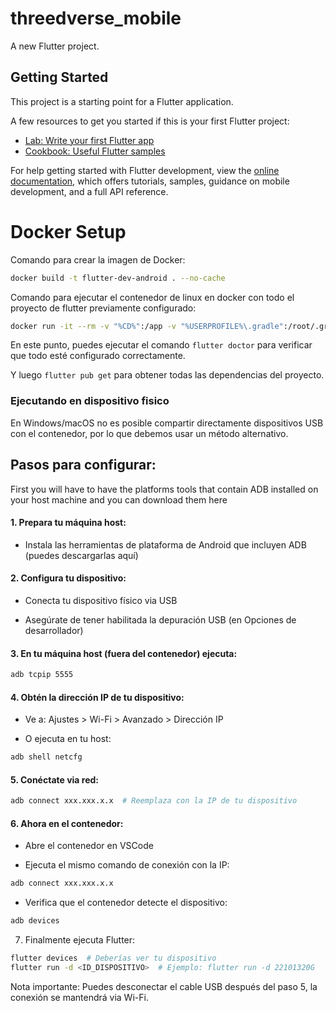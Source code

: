 # threedverse_mobile

A new Flutter project.

## Getting Started

This project is a starting point for a Flutter application.

A few resources to get you started if this is your first Flutter project:

- [Lab: Write your first Flutter app](https://docs.flutter.dev/get-started/codelab)
- [Cookbook: Useful Flutter samples](https://docs.flutter.dev/cookbook)

For help getting started with Flutter development, view the
[online documentation](https://docs.flutter.dev/), which offers tutorials,
samples, guidance on mobile development, and a full API reference.


# Docker Setup

Comando para crear la imagen de Docker:
``` bash
docker build -t flutter-dev-android . --no-cache
```

Comando para ejecutar el contenedor de linux en docker con todo el proyecto de flutter previamente configurado:
``` bash
docker run -it --rm -v "%CD%":/app -v "%USERPROFILE%\.gradle":/root/.gradle -v "%USERPROFILE%\.android":/root/.android -v "%USERPROFILE%\.pub-cache":/root/.pub-cache --device /dev/kvm -e ANDROID_SDK_ROOT=/opt/android-sdk -p 8080:8080 -p 5354:5354 flutter-dev-android bash
```

En este punto, puedes ejecutar el comando `flutter doctor` para verificar que todo esté configurado correctamente. 

Y luego  `flutter pub get` para obtener todas las dependencias del proyecto.

### Ejecutando en dispositivo fisico
En Windows/macOS no es posible compartir directamente dispositivos USB con el contenedor, por lo que debemos usar un método alternativo.

## Pasos para configurar:

First you will have to have the platforms tools that contain ADB installed on your host machine and you can download them here

#### 1. Prepara tu máquina host:

- Instala las herramientas de plataforma de Android que incluyen ADB (puedes descargarlas aquí)

#### 2. Configura tu dispositivo:

- Conecta tu dispositivo físico via USB

- Asegúrate de tener habilitada la depuración USB (en Opciones de desarrollador)

#### 3. En tu máquina host (fuera del contenedor) ejecuta:

``` bash
adb tcpip 5555
```

#### 4. Obtén la dirección IP de tu dispositivo:

- Ve a: Ajustes > Wi-Fi > Avanzado > Dirección IP

- O ejecuta en tu host:

``` bash
adb shell netcfg
```

#### 5. Conéctate via red:

``` bash
adb connect xxx.xxx.x.x  # Reemplaza con la IP de tu dispositivo
```

#### 6. Ahora en el contenedor:

- Abre el contenedor en VSCode

- Ejecuta el mismo comando de conexión con la IP:

```bash
adb connect xxx.xxx.x.x
```

- Verifica que el contenedor detecte el dispositivo:

```bash
adb devices
```

7. Finalmente ejecuta Flutter:

``` bash
flutter devices  # Deberías ver tu dispositivo
flutter run -d <ID_DISPOSITIVO>  # Ejemplo: flutter run -d 22101320G
```

Nota importante: Puedes desconectar el cable USB después del paso 5, la conexión se mantendrá via Wi-Fi.